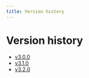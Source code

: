```yaml
---
title: Version history
---
```


# Version history

- [v3.0.0](v3.0.0.md)
- [v3.1.0](v3.1.0.md)
- [v3.2.0](v3.2.0.md)
